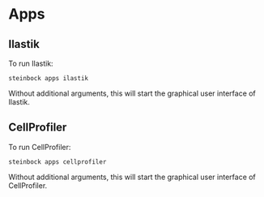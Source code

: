 # Apps

## Ilastik

To run Ilastik:

    steinbock apps ilastik

Without additional arguments, this will start the graphical user interface of Ilastik.

## CellProfiler

To run CellProfiler:

    steinbock apps cellprofiler

Without additional arguments, this will start the graphical user interface of CellProfiler.